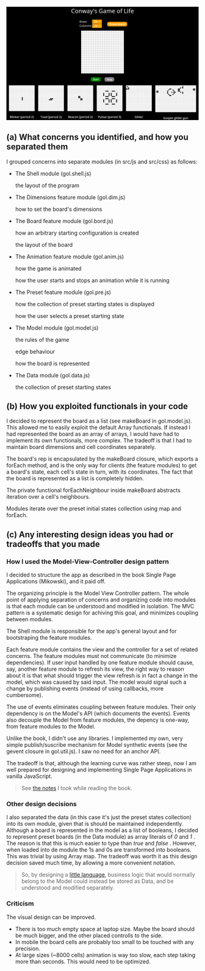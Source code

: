 ![Screenshot](screenshot.png "Screenshot")

## (a) What concerns you identified, and how you separated them

I grouped concerns into separate modules (in src/js and src/css) as follows:

- The Shell module (gol.shell.js)

  the layout of the program

- The Dimensions feature module (gol.dim.js)

  how to set the board's dimensions

- The Board feature module (gol.bord.js)

  how an arbitrary starting configuration is created

  the layout of the board

- The Animation feature module (gol.anim.js)

  how the game is animated 
  
  how the user starts and stops an animation while it is running
  
- The Preset feature module (gol.pre.js)

  how the collection of preset starting states is displayed
  
  how the user selects a preset starting state

- The Model module (gol.model.js)

  the rules of the game
  
  edge behaviour
  
  how the board is represented

- The Data module  (gol.data.js)

  the collection of preset starting states
  

## (b) How you exploited functionals in your code

I decided to represent the board as a list (see makeBoard in gol.model.js).
This allowed me to easily exploit the default Array functionals. If instead I had represented the board as an array of arrays, I would have had to implement its own functionals, more complex. The tradeoff is that I had to maintain board dimensions and cell coordinates separately.

The board's rep is encapsulated by the makeBoard closure, which exports a forEach method, and is the only way for clients (the feature modules) to get a board's state, each cell's state in turn, with its coordinates. The fact that the board is represented as a list is completely hidden.

The private functional forEachNeighbour inside makeBoard abstracts iteration over a cell's neighbours.

Modules iterate over the preset initial states collection using map and forEach.


## (c) Any interesting design ideas you had or tradeoffs that you made

### How I used the Model-View-Controller design pattern

I decided to structure the app as described in the book Single Page Applications (Mikowski), and it paid off. 

The organizing principle is the Model View Controller pattern. 
The whole point of applying separation of concerns and organizing code into modules is that each module can be understood and modified in isolation. The MVC pattern is a systematic design for achiving this goal, and minimizes coupling between modules.

The Shell module is responsible for the app's general layout and for bootstraping the feature modules.

Each feature module contains the view and the controller for a set of related concerns.
The feature modules must not communicate (to minimize dependencies). If user input handled by one feature module should cause, say, another feature module to refresh its view, the right way to reason about it is that what should trigger the view refresh is in fact a change in the model, which was caused by said input. The model would signal such a change by publishing events (instead of using callbacks, more cumbersome). 

The use of events eliminates coupling between feature modules. Their only dependency is on the Model's API (which documents the events). Events also decouple the Model from feature modules, the depency is one-way, from feature modules to the Model.

Unlike the book, I didn't use any libraries. I implemented my own, very simple publish/suscribe mechanism for Model synthetic events (see the gevent closure in gol.util.js). I saw no need for an anchor API.

The tradeoff is that,  although the learning curve was rather steep, now I am well prepared for designing and implementing Single Page Applications in vanilla JavaScript.

> See [the notes](https://docs.google.com/document/d/1CE09C3VuBsZ4lW5KP41j-aJsDtCUVR_rPev98pJtt7w/edit?usp=sharing) I took while reading the book.

### Other design decisions

I also separated the data (in this case it's just the preset states collection) into its own module, given that is should be maintained independently. Although a board is represented in the model as a list of booleans, I decided to represent preset boards (in the Data module) as array literals of  _0_  and  _1_ . The reason is that this is much easier to type than  _true_  and   _false_ . However, when loaded into de module the 1s and 0s are transformed into booleans. This was trivial by using Array map. The tradeoff was worth it as this design decision saved much time, by allowing a more convenient notation.

> So, by designing a [little language](https://ocw.mit.edu/ans7870/6/6.005/s16/classes/26-little-languages/index.html), business logic that would normally belong to the Model could instead be stored as Data, and be understood and modified separately.

### Criticism

The visual design can be improved. 
- There is too much empty space at laptop size. Maybe the board should be much bigger, and the other placed controlls to the side. 
- In mobile the board cells are probably too small to be touched with any precision.
- At large sizes (~8000 cells) animation is way too slow, each step taking more than seconds. This would need to be optimized.
